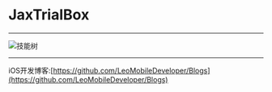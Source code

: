# JaxTrialBox 

*** 

![技能树](https://github.com/TargetNoBug/JaxTrialBox/blob/main/%E6%8A%80%E8%83%BD%E6%A0%91(%E6%88%B4%E9%93%AD).jpg) 

*** 
iOS开发博客:[https://github.com/LeoMobileDeveloper/Blogs](https://github.com/LeoMobileDeveloper/Blogs)
